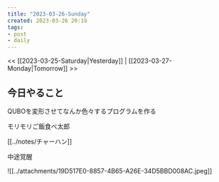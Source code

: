 ```yaml
---
title: "2023-03-26-Sunday"
created: 2023-03-26 20:19
tags:
- post
- daily
---
```


<< [[2023-03-25-Saturday|Yesterday]] | [[2023-03-27-Monday|Tomorrow]] >>

## 今日やること

QUBOを変形させてなんか色々するプログラムを作る

モリモリご飯食べ太郎

[[../notes/チャーハン]]

中途覚醒

![[../attachments/19D517E0-8857-4B65-A26E-34D5BBD008AC.jpeg]]